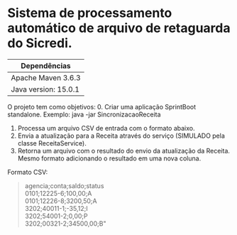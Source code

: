 # Sistema de processamento automático de arquivo de retaguarda do Sicredi.

|Dependências |
| ----------- |
|Apache Maven 3.6.3 |
|Java version: 15.0.1|

O projeto tem como objetivos:
0. Criar uma aplicação SprintBoot standalone. Exemplo: java -jar SincronizacaoReceita <input-file>
1. Processa um arquivo CSV de entrada com o formato abaixo.
2. Envia a atualização para a Receita através do serviço (SIMULADO pela classe ReceitaService).
3. Retorna um arquivo com o resultado do envio da atualização da Receita. Mesmo formato adicionando o resultado em uma nova coluna.


Formato CSV:  
>agencia;conta;saldo;status  
>0101;12225-6;100,00;A  
>0101;12226-8;3200,50;A  
>3202;40011-1;-35,12;I  
>3202;54001-2;0,00;P  
>3202;00321-2;34500,00;B"  
    
    
    